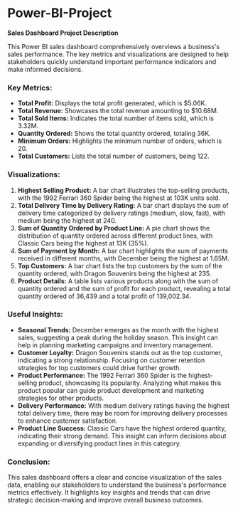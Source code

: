 # Power-BI-Project


**Sales Dashboard Project Description**

This Power BI sales dashboard comprehensively overviews a business's sales performance. The key metrics and visualizations are designed to help stakeholders quickly understand important performance indicators and make informed decisions.

### Key Metrics:
- **Total Profit:** Displays the total profit generated, which is $5.06K.
- **Total Revenue:** Showcases the total revenue amounting to $10.68M.
- **Total Sold Items:** Indicates the total number of items sold, which is 3.32M.
- **Quantity Ordered:** Shows the total quantity ordered, totaling 36K.
- **Minimum Orders:** Highlights the minimum number of orders, which is 20.
- **Total Customers:** Lists the total number of customers, being 122.

### Visualizations:
1. **Highest Selling Product:** A bar chart illustrates the top-selling products, with the 1992 Ferrari 360 Spider being the highest at 103K units sold.
2. **Total Delivery Time by Delivery Rating:** A bar chart displays the sum of delivery time categorized by delivery ratings (medium, slow, fast), with medium being the highest at 240.
3. **Sum of Quantity Ordered by Product Line:** A pie chart shows the distribution of quantity ordered across different product lines, with Classic Cars being the highest at 13K (35%).
4. **Sum of Payment by Month:** A bar chart highlights the sum of payments received in different months, with December being the highest at 1.65M.
5. **Top Customers:** A bar chart lists the top customers by the sum of the quantity ordered, with Dragon Souvenirs being the highest at 235.
6. **Product Details:** A table lists various products along with the sum of quantity ordered and the sum of profit for each product, revealing a total quantity ordered of 36,439 and a total profit of 139,002.34.

### Useful Insights:
- **Seasonal Trends:** December emerges as the month with the highest sales, suggesting a peak during the holiday season. This insight can help in planning marketing campaigns and inventory management.
- **Customer Loyalty:** Dragon Souvenirs stands out as the top customer, indicating a strong relationship. Focusing on customer retention strategies for top customers could drive further growth.
- **Product Performance:** The 1992 Ferrari 360 Spider is the highest-selling product, showcasing its popularity. Analyzing what makes this product popular can guide product development and marketing strategies for other products.
- **Delivery Performance:** With medium delivery ratings having the highest total delivery time, there may be room for improving delivery processes to enhance customer satisfaction.
- **Product Line Success:** Classic Cars have the highest ordered quantity, indicating their strong demand. This insight can inform decisions about expanding or diversifying product lines in this category.

### Conclusion:
This sales dashboard offers a clear and concise visualization of the sales data, enabling our stakeholders to understand the business's performance metrics effectively. It highlights key insights and trends that can drive strategic decision-making and improve overall business outcomes.



